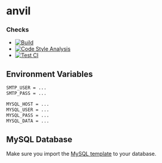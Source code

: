 # anvil
### Checks
* [![Build](https://github.com/JoshMerlino/anvil/actions/workflows/build.yml/badge.svg)](https://github.com/JoshMerlino/anvil/actions/workflows/build.yml)
* [![Code Style Analysis](https://github.com/JoshMerlino/anvil/actions/workflows/code-style-analysis.yml/badge.svg)](https://github.com/JoshMerlino/anvil/actions/workflows/code-style-analysis.yml)
* [![Test CI](https://github.com/JoshMerlino/anvil/actions/workflows/test-ci.yml/badge.svg)](https://github.com/JoshMerlino/anvil/actions/workflows/test-ci.yml)

## Environment Variables
```bash
SMTP_USER = ...
SMTP_PASS = ...

MYSQL_HOST = ...
MYSQL_USER = ...
MYSQL_PASS = ...
MYSQL_DATA = ...
```

## MySQL Database
Make sure you import the [MySQL template](https://github.com/JoshMerlino/anvil/blob/master/template.sql) to your database.
